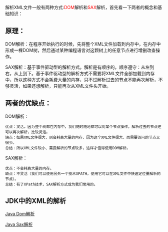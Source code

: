 
解析XML文件一般有两种方式:<span style="color:red">DOM</span>解析和<span style="color:red">SAX</span>解析，首先看一下两者的概念和基础知识：


## 原理：

DOM解析：在程序开始执行的时候，先将整个XML文件加载到内存中，在内存中形成一棵DOM树，然后通过某种编程语言对这颗树上的任意节点进行增删改查操作。

SAX解析：基于事件驱动型的解析方式。解析是有顺序的，顺序遵守：从左到右，从上到下。基于事件驱动型的解析方式不需要将XML文件全部加载到内存中，所以这种方式不会耗费大量的内存，只不过解析过去的节点不能再次解析，不够灵活，如果还想解析，只能再次从XML文件头开始。

## 两者的优缺点：

DOM解析：
    
    优点：灵活。因为整个树都在内存中，我们随时随地都可以对某个节点操作，解析过去的节点还可以再次解析，比较灵活。
    缺点：如果XML文件很大，则会耗费大量的内存，因为这个XML文件很大，而需要访问的节点又很少。
    总结：所以XML文件较小、需要解析的节点较多，这样才值得使用DOM解析。

SAX解析：

    优点：不会耗费大量的内存。
    缺点：不灵活（我们可以使用另外一个技术XPATH，使用它可以在XML文件中快速定位要解析的节点）。
    总结：有了XPath技术，SAX解析方式成为我们常用的。


## JDK中的XML的解析

[Java Dom解析](https://www.iteye.com/topic/763926)

[Java Sax解析](https://www.iteye.com/blog/sinye-763895)







